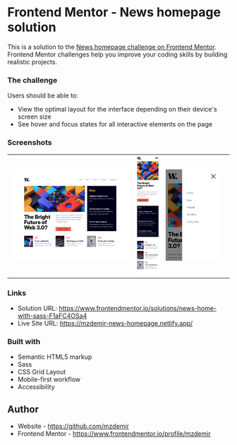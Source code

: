 # Frontend Mentor - News homepage solution

This is a solution to the [News homepage challenge on Frontend Mentor](https://www.frontendmentor.io/challenges/news-homepage-H6SWTa1MFl). Frontend Mentor challenges help you improve your coding skills by building realistic projects.

### The challenge

Users should be able to:

- View the optimal layout for the interface depending on their device's screen size
- See hover and focus states for all interactive elements on the page

### Screenshots

<table>
  <tr>
    <td><img src="./desktop-preview.jpg" alt="desktop preview"></td>
    <td><img src="./mobile-preview.jpg" alt="mobile preview"></td>
    <td><img src="./mobile-menu-preview.jpg" alt="mobile menu preview"><td>
  </tr>
</table>

### Links

- Solution URL: https://www.frontendmentor.io/solutions/news-home-with-sass-F1aFC4OSa4
- Live Site URL: https://mzdemir-news-homepage.netlify.app/

### Built with

- Semantic HTML5 markup
- Sass
- CSS Grid Layout
- Mobile-first workflow
- Accessibility

## Author

- Website - https://github.com/mzdemir
- Frontend Mentor - https://www.frontendmentor.io/profile/mzdemir
